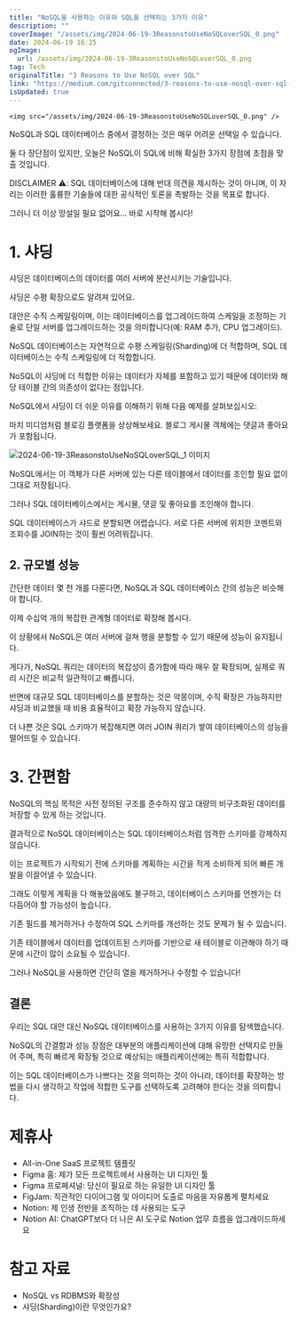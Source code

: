 ```yaml
---
title: "NoSQL을 사용하는 이유와 SQL을 선택하는 3가지 이유"
description: ""
coverImage: "/assets/img/2024-06-19-3ReasonstoUseNoSQLoverSQL_0.png"
date: 2024-06-19 16:25
ogImage:
  url: /assets/img/2024-06-19-3ReasonstoUseNoSQLoverSQL_0.png
tag: Tech
originalTitle: "3 Reasons to Use NoSQL over SQL"
link: "https://medium.com/gitconnected/3-reasons-to-use-nosql-over-sql-b3fe05b09325"
isUpdated: true
---
```


`<img src="/assets/img/2024-06-19-3ReasonstoUseNoSQLoverSQL_0.png" />`

NoSQL과 SQL 데이터베이스 중에서 결정하는 것은 매우 어려운 선택일 수 있습니다.

둘 다 장단점이 있지만, 오늘은 NoSQL이 SQL에 비해 확실한 3가지 장점에 초점을 맞출 것입니다.

DISCLAIMER ⚠️: SQL 데이터베이스에 대해 반대 의견을 제시하는 것이 아니며, 이 자리는 이러한 훌륭한 기술들에 대한 공식적인 토론을 촉발하는 것을 목표로 합니다.

<div class="content-ad"></div>

그러니 더 이상 망설일 필요 없어요... 바로 시작해 봅시다!

# 1. 샤딩

샤딩은 데이터베이스의 데이터를 여러 서버에 분산시키는 기술입니다.

샤딩은 수평 확장으로도 알려져 있어요.

<div class="content-ad"></div>

대안은 수직 스케일링이며, 이는 데이터베이스를 업그레이드하여 스케일을 조정하는 기술로 단일 서버를 업그레이드하는 것을 의미합니다(예: RAM 추가, CPU 업그레이드).

NoSQL 데이터베이스는 자연적으로 수평 스케일링(Sharding)에 더 적합하며, SQL 데이터베이스는 수직 스케일링에 더 적합합니다.

NoSQL이 샤딩에 더 적합한 이유는 데이터가 자체를 포함하고 있기 때문에 데이터와 해당 테이블 간의 의존성이 없다는 점입니다.

NoSQL에서 샤딩이 더 쉬운 이유를 이해하기 위해 다음 예제를 살펴보십시오:

<div class="content-ad"></div>

마치 미디엄처럼 블로깅 플랫폼을 상상해보세요. 블로그 게시물 객체에는 댓글과 좋아요가 포함됩니다.

![2024-06-19-3ReasonstoUseNoSQLoverSQL_1 이미지](/assets/img/2024-06-19-3ReasonstoUseNoSQLoverSQL_1.png)

NoSQL에서는 이 객체가 다른 서버에 있는 다른 테이블에서 데이터를 조인할 필요 없이 그대로 저장됩니다.

그러나 SQL 데이터베이스에서는 게시물, 댓글 및 좋아요를 조인해야 합니다.

<div class="content-ad"></div>

SQL 데이터베이스가 샤드로 분할되면 어렵습니다. 서로 다른 서버에 위치한 코멘트와 조회수를 JOIN하는 것이 훨씬 어려워집니다.

## 2. 규모별 성능

간단한 데이터 몇 천 개를 다룬다면, NoSQL과 SQL 데이터베이스 간의 성능은 비슷해야 합니다.

이제 수십억 개의 복잡한 관계형 데이터로 확장해 봅시다.

<div class="content-ad"></div>

이 상황에서 NoSQL은 여러 서버에 걸쳐 행을 분할할 수 있기 때문에 성능이 유지됩니다.

게다가, NoSQL 쿼리는 데이터의 복잡성이 증가함에 따라 매우 잘 확장되며, 실제로 쿼리 시간은 비교적 일관적이고 빠릅니다.

반면에 대규모 SQL 데이터베이스를 분할하는 것은 악몽이며, 수직 확장은 가능하지만 샤딩과 비교했을 때 비용 효율적이고 확장 가능하지 않습니다.

더 나쁜 것은 SQL 스키마가 복잡해지면 여러 JOIN 쿼리가 쌓여 데이터베이스의 성능을 떨어뜨릴 수 있습니다.

<div class="content-ad"></div>

# 3. 간편함

NoSQL의 핵심 목적은 사전 정의된 구조를 준수하지 않고 대량의 비구조화된 데이터를 저장할 수 있게 하는 것입니다.

결과적으로 NoSQL 데이터베이스는 SQL 데이터베이스처럼 엄격한 스키마를 강제하지 않습니다.

이는 프로젝트가 시작되기 전에 스키마를 계획하는 시간을 적게 소비하게 되어 빠른 개발을 이끌어낼 수 있습니다.

<div class="content-ad"></div>

그래도 이렇게 계획을 다 해놓았음에도 불구하고, 데이터베이스 스키마를 언젠가는 더 다듬어야 할 가능성이 높습니다.

기존 필드를 제거하거나 수정하여 SQL 스키마를 개선하는 것도 문제가 될 수 있습니다.

기존 테이블에서 데이터를 업데이트된 스키마를 기반으로 새 테이블로 이관해야 하기 때문에 시간이 많이 소요될 수 있습니다.

그러나 NoSQL을 사용하면 간단히 열을 제거하거나 수정할 수 있습니다!

<div class="content-ad"></div>

## 결론

우리는 SQL 대안 대신 NoSQL 데이터베이스를 사용하는 3가지 이유를 탐색했습니다.

NoSQL의 간결함과 성능 장점은 대부분의 애플리케이션에 대해 유망한 선택지로 만들어 주며, 특히 빠르게 확장될 것으로 예상되는 애플리케이션에는 특히 적합합니다.

이는 SQL 데이터베이스가 나쁘다는 것을 의미하는 것이 아니라, 데이터를 확장하는 방법을 다시 생각하고 작업에 적합한 도구를 선택하도록 고려해야 한다는 것을 의미합니다.

<div class="content-ad"></div>

# 제휴사

- All-in-One SaaS 프로젝트 템플릿
- Figma 홈: 제가 모든 프로젝트에서 사용하는 UI 디자인 툴
- Figma 프로페셔널: 당신이 필요로 하는 유일한 UI 디자인 툴
- FigJam: 직관적인 다이어그램 및 아이디어 도출로 마음을 자유롭게 펼치세요
- Notion: 제 인생 전반을 조직하는 데 사용되는 도구
- Notion AI: ChatGPT보다 더 나은 AI 도구로 Notion 업무 흐름을 업그레이드하세요

# 참고 자료

- NoSQL vs RDBMS와 확장성
- 샤딩(Sharding)이란 무엇인가요?
